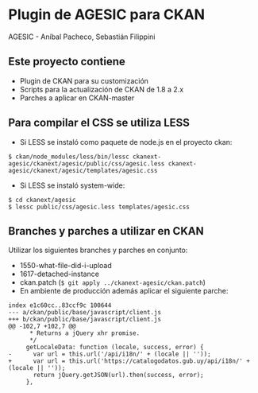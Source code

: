 # Plugin de AGESIC para CKAN

AGESIC - Aníbal Pacheco, Sebastián Filippini

## Este proyecto contiene

* Plugin de CKAN para su customización
* Scripts para la actualización de CKAN de 1.8 a 2.x
* Parches a aplicar en CKAN-master

## Para compilar el CSS se utiliza LESS

* Si LESS se instaló como paquete de node.js en el proyecto ckan:

```
$ ckan/node_modules/less/bin/lessc ckanext-agesic/ckanext/agesic/public/css/agesic.less ckanext-agesic/ckanext/agesic/templates/agesic.css
```

* Si LESS se instaló system-wide:

```
$ cd ckanext/agesic
$ lessc public/css/agesic.less templates/agesic.css
```

## Branches y parches a utilizar en CKAN

Utilizar los siguientes branches y parches en conjunto:

* 1550-what-file-did-i-upload
* 1617-detached-instance
* ckan.patch (```$ git apply ../ckanext-agesic/ckan.patch```)
* En ambiente de producción además aplicar el siguiente parche:
```
index e1c60cc..83ccf9c 100644
--- a/ckan/public/base/javascript/client.js
+++ b/ckan/public/base/javascript/client.js
@@ -102,7 +102,7 @@
      * Returns a jQuery xhr promise.
      */
     getLocaleData: function (locale, success, error) {
-      var url = this.url('/api/i18n/' + (locale || ''));
+      var url = this.url('https://catalogodatos.gub.uy/api/i18n/' + (locale || ''));
       return jQuery.getJSON(url).then(success, error);
     },
```
